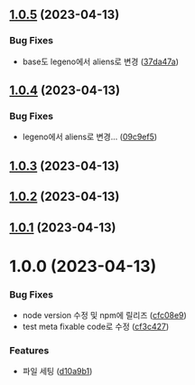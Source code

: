 ## [1.0.5](https://github.com/team-aliens/eslint-plugin/compare/v1.0.4...v1.0.5) (2023-04-13)


### Bug Fixes

* base도 legeno에서 aliens로 변경 ([37da47a](https://github.com/team-aliens/eslint-plugin/commit/37da47a6d060d4a8b2328bb903609694027925c1))

## [1.0.4](https://github.com/team-aliens/eslint-plugin/compare/v1.0.3...v1.0.4) (2023-04-13)


### Bug Fixes

* legeno에서 aliens로 변경... ([09c9ef5](https://github.com/team-aliens/eslint-plugin/commit/09c9ef520e65f7d4282d66c40abed05e0de7f82a))

## [1.0.3](https://github.com/team-aliens/eslint-plugin/compare/v1.0.2...v1.0.3) (2023-04-13)

## [1.0.2](https://github.com/team-aliens/eslint-plugin/compare/v1.0.1...v1.0.2) (2023-04-13)

## [1.0.1](https://github.com/team-aliens/eslint-plugin/compare/v1.0.0...v1.0.1) (2023-04-13)

# 1.0.0 (2023-04-13)


### Bug Fixes

* node version 수정 및 npm에 릴리즈 ([cfc08e9](https://github.com/team-aliens/eslint-plugin/commit/cfc08e9cc097e3e34b09479224a74ee8a9038360))
* test meta fixable code로 수정 ([cf3c427](https://github.com/team-aliens/eslint-plugin/commit/cf3c4270c7fbf9e76f94d0b164ca574b0b44723c))


### Features

* 파일 세팅 ([d10a9b1](https://github.com/team-aliens/eslint-plugin/commit/d10a9b1c2a9559879f522310648294fd6188f3a2))

